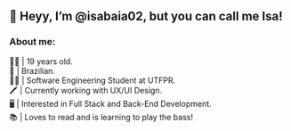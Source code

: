 ## 👋 Heyy, I’m @isabaia02, but you can call me Isa!
### About me:
🙍‍♀️ | 19 years old. <br/>
🏡 | Brazilian. <br/>
👩‍🎓 | Software Engineering Student at UTFPR. <br/>
🖍️ | Currently working with UX/UI Design. <br/>
🖥️ | Interested in Full Stack and Back-End Development. <br/>
📚 | Loves to read and is learning to play the bass! <br/>

<!---
isabaia02/isabaia02 is a ✨ special ✨ repository because its `README.md` (this file) appears on your GitHub profile.
You can click the Preview link to take a look at your changes.
--->
